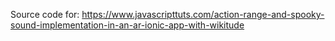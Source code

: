 Source code for: https://www.javascripttuts.com/action-range-and-spooky-sound-implementation-in-an-ar-ionic-app-with-wikitude
